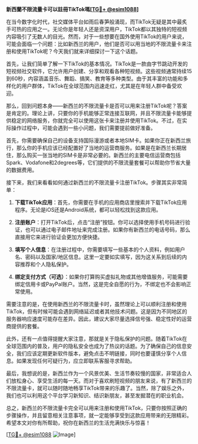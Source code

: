 **新西蘭不限流量卡可以註冊TikTok嗎[[TG💪+ @esim1088](https://t.me/s/esim1088)]**

在当今数字化时代，社交媒体平台如雨后春笋般涌现，而TikTok无疑是其中最炙手可热的应用之一。无论你是年轻人还是资深用户，TikTok都以其独特的短视频内容吸引了无数人的目光。然而，对于一些想要在国外使用TikTok的用户来说，可能会面临一个问题：比如新西兰的用户，他们是否可以用当地的不限流量卡来注册和使用TikTok呢？今天我们就来详细探讨一下这个话题。

首先，让我们简单了解一下TikTok的基本情况。TikTok是一款由字节跳动开发的短视频社交软件，它允许用户创建、分享和观看各种短视频。这些视频通常持续15到60秒，内容涵盖音乐、舞蹈、搞笑、教育等多种类型。由于其丰富的功能和多样化的用户群体，TikTok在全球范围内迅速走红，尤其是在年轻人群中备受欢迎。

那么，回到问题本身——新西兰的不限流量卡是否可以用来注册TikTok呢？答案是肯定的。理论上讲，只要你的手机能够正常连接互联网，并且不限流量卡能够提供稳定的网络服务，你就完全可以使用这张卡来注册并使用TikTok。不过，在实际操作过程中，可能会遇到一些小问题，我们需要提前做好准备。

首先，你需要确保自己的设备支持国际漫游或者本地SIM卡。如果你正在新西兰旅行，那么你的手机应该已经配置好了当地的运营商服务。如果是在新西兰长期居住，那么购买一张当地的SIM卡是非常必要的。新西兰的主要电信运营商包括Spark、Vodafone和2degrees等，它们提供的不限流量套餐可以帮助你节省大量的数据费用。

接下来，我们来看看如何通过新西兰的不限流量卡注册TikTok。步骤其实非常简单：

1. **下载TikTok应用**：首先，你需要在手机的应用商店里搜索并下载TikTok应用程序。无论是iOS还是Android系统，都可以轻松找到这款应用。

2. **注册账户**：打开TikTok后，点击“注册”按钮。你可以选择使用手机号码进行验证，也可以通过电子邮件地址来完成注册。如果你有新西兰的电话号码，那么直接用它来进行验证会更加方便快捷。

3. **填写个人信息**：在注册过程中，你需要填写一些基本的个人资料，例如用户名、密码以及国家/地区信息。这里一定要如实填写，因为这关系到后续的内容推荐和个人隐私保护。

4. **绑定支付方式（可选）**：如果你打算购买虚拟礼物或其他增值服务，可能需要绑定信用卡或PayPal账户。当然，这是完全自愿的行为，不绑定也不会影响正常使用。

需要注意的是，在使用新西兰的不限流量卡时，虽然理论上可以顺利注册和使用TikTok，但有时候可能会遇到网络延迟或者其他技术问题。这是因为不同地区的服务器响应速度可能存在差异。因此，建议大家尽量选择信号强、稳定性好的运营商提供的套餐。

此外，还有一点值得提醒大家注意，那就是关于隐私保护的问题。随着TikTok在全球范围内的普及，用户的隐私安全也成为了热议的话题。为了确保自己的信息安全，我们应该定期更新软件版本，避免点击不明链接，同时也要谨慎分享个人信息。如果发现任何可疑行为，应立即联系客服寻求帮助。

最后，我想说的是，新西兰作为一个风景优美、生活节奏较慢的国家，非常适合人们放松身心、享受生活的每一天。而对于喜欢刷短视频的朋友来说，有了新西兰的不限流量卡，就可以随时随地畅享TikTok带来的乐趣了。当然，除了娱乐之外，我们也可以利用这个平台学习新知识、结识新朋友，甚至发掘潜在的职业机会。

总之，新西兰的不限流量卡完全可以用来注册和使用TikTok，只要你按照正确的步骤操作，并且留意相关注意事项，就一定能够享受到这款应用带来的无限精彩。希望本文对你有所帮助，祝你在新西兰的生活充满快乐与惊喜！

[[TG💪+ @esim1088](https://t.me/s/esim1088) ![Image](https://i.postimg.cc/4NQfJmqS/Snipaste-2025-05-13-00-14-12.png)]